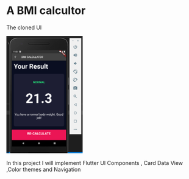 
# A BMI calcultor 
The cloned UI
<div>
<p float="left">
  <img src="https://github.com/WahomeKezia/Assets/blob/main/BMIpageTwo.png" width="200" />
</div>
In this project I will implement Flutter UI Components , Card Data View ,Color themes and Navigation 
